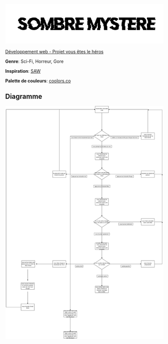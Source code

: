 ![logo](assets/img/sombremystere.png)

[Développement web - Projet vous êtes le héros](https://smnarnold.com/projets/vous-etes-le-heros)

**Genre**: Sci-Fi, Horreur, Gore

**Inspiration**: [SAW](https://www.imdb.com/title/tt0387564/)

**Palette de couleurs**: [coolors.co](https://coolors.co/cc0033-eae0d5-f7f7ff-000000-1d2128)

## **Diagramme**

![draw.io](assets/img/sombre_mystere_drawio.png)
